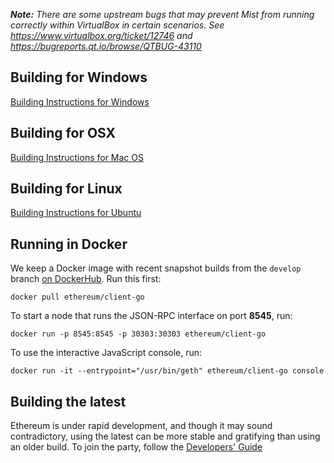 _**Note:** There are some upstream bugs that may prevent Mist from running correctly within VirtualBox in certain scenarios. See https://www.virtualbox.org/ticket/12746 and https://bugreports.qt.io/browse/QTBUG-43110_

## Building for Windows

[Building Instructions for Windows](https://github.com/ethereum/go-build#windows)

## Building for OSX

[Building Instructions for Mac OS](https://github.com/ethereum/go-ethereum/wiki/Building-Instructions-for-Mac)

## Building for Linux

[Building Instructions for Ubuntu](https://github.com/ethereum/go-ethereum/wiki/Building-Instructions-for-Ubuntu)

## Running in Docker

We keep a Docker image with recent snapshot builds from the `develop` branch [on DockerHub](https://registry.hub.docker.com/u/ethereum/client-go). Run this first:

```
docker pull ethereum/client-go
```

To start a node that runs the JSON-RPC interface on port **8545**, run:

```
docker run -p 8545:8545 -p 30303:30303 ethereum/client-go
```

To use the interactive JavaScript console, run:

```
docker run -it --entrypoint="/usr/bin/geth" ethereum/client-go console
```

## Building the latest

Ethereum is under rapid development, and though it may sound contradictory, using the latest can be more stable and gratifying than using an older build.
To join the party, follow the [Developers' Guide](https://github.com/ethereum/go-ethereum/wiki/Developers%27-Guide)